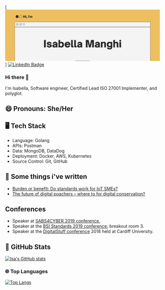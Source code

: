 [![Isabella's GitHub Banner](./assets/banner.png)]
[![LinkedIn Badge](https://img.shields.io/badge/LinkedIn-Profile-informational?style=flat&logo=linkedin&logoColor=white&color=0D76A8)](https://www.linkedin.com/in/aisabellam/)


### Hi there 👋

I'm Isabella, Software engineer, Certified Lead ISO 27001 Implementer, and polyglot.

## 😄 Pronouns: She/Her

## 🖥️ Tech Stack

- Language: Golang
- APIs: Postman
- Data: MongoDB, DataDog
- Deployment: Docker, AWS, Kubernetes
- Source Control: Git, GitHub

## 📝 Some things i've written

- [Burden or benefit: Do standards work for IoT SMEs?](https://www.bsigroup.com/globalassets/documents/iot/ucl-bsi-mpa-project-report-2.pdf)
- [The future of digital poachers – where to for digital conservation?](https://blogs.ucl.ac.uk/steapp/2019/07/29/the-future-of-digital-poachers-where-to-for-digital-conservation/)

## Conferences

- Speaker at [SABS4CYBER 2019 conference.](https://www.cybsafe.com/community/blog/what-we-learned-at-sabs4cyber-2019-part-2-of-2/)
- Speaker at the [BSI Standards 2019 conference](https://www.ucl.ac.uk/steapp/news/2019/apr/ucl-steapp-representatives-discussed-next-steps-iot-standards-bsi-standards-conference);  breakout room 3.
- Speaker at the [DigitalStuff conference](https://twitter.com/TheDigitalStuff/status/1007248905807986688?s=20) 2018 held at Cardiff University.


## 🧮 GitHub Stats

[![Isa's GitHub stats](https://github-readme-stats.vercel.app/api?username=isa-manghi&show_icons=true&theme=dracula)](https://github.com/isa-manghi/github-readme-stats)

### 🌐 Top Languages

[![Top Langs](https://github-readme-stats.vercel.app/api/top-langs/?username=isa-manghi&layout=compact)](https://github.com/isa-manghi/github-readme-stats)


<!--
**isa-manghi/isa-manghi** is a ✨ _special_ ✨ repository because its `README.md` (this file) appears on your GitHub profile.

Here are some ideas to get you started:

- 🔭 I’m currently working on ...
- 🌱 I’m currently learning ...
- 👯 I’m looking to collaborate on ...
- 🤔 I’m looking for help with ...
- 💬 Ask me about ...
- 📫 How to reach me: ...
- 😄 Pronouns: ...
- ⚡ Fun fact: ...
-->
